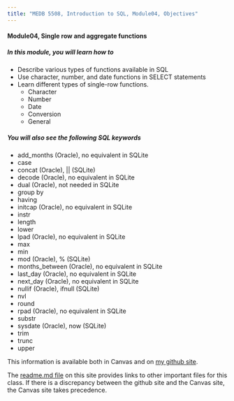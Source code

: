 ```yaml
---
title: "MEDB 5508, Introduction to SQL, Module04, Objectives"
---
```


#### Module04, Single row and aggregate functions

##### In this module, you will learn how to

+ Describe various types of functions available in SQL
+ Use character, number, and date functions in SELECT statements
+ Learn different types of single-row functions.
  + Character
  + Number
  + Date
  + Conversion
  + General
  
##### You will also see the following SQL keywords

+ add_months (Oracle), no equivalent in SQLite
+ case
+ concat (Oracle), || (SQLite)
+ decode (Oracle), no equivalent in SQLite
+ dual (Oracle), not needed in SQLite
+ group by
+ having
+ initcap (Oracle), no equivalent in SQLite
+ instr
+ length
+ lower
+ lpad (Oracle), no equivalent in SQLite
+ max
+ min
+ mod (Oracle), % (SQLite)
+ months_between (Oracle), no equivalent in SQLite
+ last_day (Oracle), no equivalent in SQLite
+ next_day (Oracle), no equivalent in SQLite
+ nullif (Oracle), ifnull (SQLite)
+ nvl
+ round
+ rpad (Oracle), no equivalent in SQLite
+ substr
+ sysdate (Oracle), now (SQLite)
+ trim
+ trunc
+ upper

<!---my git--->
This information is available both in Canvas and on [my github site][thisf].

The [readme.md file][mygit] on this site provides links to other important files for this class. If there is a discrepancy between the github site and the Canvas site, the Canvas site takes precedence.

[thisf]: https://github.com/pmean/introduction-to-sql/blob/master/modules/5508-04-objectives.md
[mygit]: https://github.com/pmean/introduction-to-sql/blob/master/README.md
<!---my git--->
